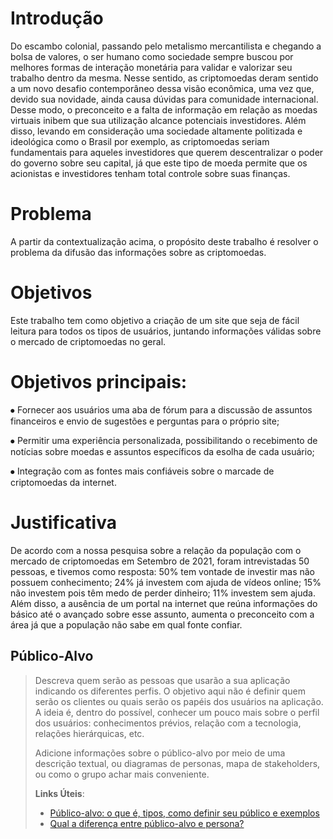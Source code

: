 # Introdução

Do escambo colonial, passando pelo metalismo mercantilista e chegando a bolsa de valores, o ser humano como sociedade sempre buscou por melhores formas de interação monetária para validar e valorizar seu trabalho dentro da mesma. Nesse sentido, as criptomoedas deram sentido a um novo desafio contemporâneo dessa visão econômica, uma vez que, devido sua novidade, ainda causa dúvidas para comunidade internacional. Desse modo, o preconceito e a falta de informação em relação as moedas virtuais inibem que sua utilização alcance potenciais investidores.
Além disso, levando em consideração uma sociedade altamente politizada e ideológica como o Brasil por exemplo, as criptomoedas seriam fundamentais para aqueles investidores que querem descentralizar o poder do governo sobre seu capital, já que este tipo de moeda permite que os acionistas e investidores tenham total controle sobre suas finanças.

# Problema
A partir da contextualização acima, o propósito deste trabalho é resolver o problema da difusão das informações sobre as criptomoedas.

# Objetivos
Este trabalho tem como objetivo a criação de um site que seja de fácil leitura para todos os tipos de usuários, juntando informações válidas sobre o mercado de criptomoedas no geral.
# Objetivos principais:
⦁	Fornecer aos usuários uma aba de fórum para a discussão de assuntos financeiros e envio de sugestões e perguntas para o próprio site;

⦁	Permitir uma experiência personalizada, possibilitando o recebimento de notícias sobre moedas e assuntos específicos da esolha de cada usuário;

⦁	Integração com as fontes mais confiáveis sobre o marcade de criptomoedas da internet.


# Justificativa
De acordo com a nossa pesquisa sobre a relação da população com o mercado de criptomoedas em Setembro de 2021, foram intrevistadas 50 pessoas, e tivemos como resposta: 50% tem vontade de investir mas não possuem conhecimento; 24% já investem com ajuda de vídeos online; 15% não investem pois têm medo de perder dinheiro; 11% investem sem ajuda.
Além disso, a ausência de um portal na internet que reúna informações do básico até o avançado sobre esse assunto, aumenta o preconceito com a área já que a população não sabe em qual fonte confiar. 


## Público-Alvo

> Descreva quem serão as pessoas que usarão a sua aplicação indicando os
> diferentes perfis. O objetivo aqui não é definir quem serão os
> clientes ou quais serão os papéis dos usuários na aplicação. A ideia
> é, dentro do possível, conhecer um pouco mais sobre o perfil dos
> usuários: conhecimentos prévios, relação com a tecnologia, relações
> hierárquicas, etc.
>
> Adicione informações sobre o público-alvo por meio de uma descrição
> textual, ou diagramas de personas, mapa de stakeholders, ou como o
> grupo achar mais conveniente.
> 
> **Links Úteis**:
> - [Público-alvo: o que é, tipos, como definir seu público e exemplos](https://klickpages.com.br/blog/publico-alvo-o-que-e/)
> - [Qual a diferença entre público-alvo e persona?](https://rockcontent.com/blog/diferenca-publico-alvo-e-persona/)
 
